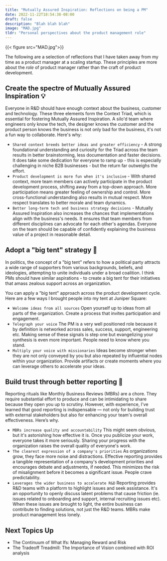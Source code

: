 ```yaml
---
title: "Mutually Assured Inspiration: Reflections on being a PM"
date: 2022-11-22T18:54:38-08:00
draft: false
description: "Blah blah blah"
image: "MAD.jpg"
tldr: "Personal perspectives about the product management role"
---
```


{{< figure src="MAD.jpg">}}

The following are a selection of reflections that I have taken away from my time as a product manager at a scaling startup. These principles are more about the *role* of product manager rather than the craft of product development.

## Create the spectre of Mutually Assured Inspiration 💡

Everyone in R&D should have enough context about the business, customer and technology. These three elements form the Context Triad, which is essential for fostering Mutually Assured Inspiration. A silo'd team where engineers only know the tech, the designer knows the customer and the product person knows the business is not only bad for the business, it's not a fun way to collaborate. Here's why:
- `Shared context breeds better ideas and greater efficiency` - A strong foundational understanding and curiosity for the Triad across the team results in better brainstorming, less documentation and faster decisions. It does take some dedication for everyone to ramp up - this is especially challenging in niche B2B businesses - but the return far outweighs the effort.
- `Product development is more fun when it's inclusive` - With shared context, more team members can actively participate in the product development process, shifting away from a top-down approach. More participation means greater feeling of ownership and control. More cross-functional understanding also results in mutual respect. More respect translates to better morale and team dynamics. 
- `Better long-term tech and business strategy decisions` - Mutually Assured Inspiration also increases the chances that implementations align with the business's needs. It  ensures that team members from different disciplines can advocate for each other's agendas. Everyone on the team should be capable of confidently explaining the business value of a project in reasonable detail.

## Adopt a "big tent" strategy 🎪

In politics, the concept of a "big tent" refers to how a political party attracts a wide range of supporters from various backgrounds, beliefs, and ideologies, attempting to unite individuals under a broad coalition. I think PMs should have similar aspirations - to create a big tent for their initiatives that amass zealous support across an organization. 

You can apply a "big tent" approach across the product development cycle. Here are a few ways I brought people into my tent at Juniper Square: 
- `Welcome ideas from all sources` Open yourself up to ideas from all parts of the organization. Create a process that invites participation and engagement. 
- `Telegraph your voice` The PM is a very well positioned role because it by definition is networked across sales, success, support, engineering etc. Making sense of these signals is step one but evangelizing your synthesis is even more important. People need to know where you stand.
- `Multiply your voice with missionaries` Ideas become stronger when they are not only conveyed by you but also repeated by influential nodes within your organization. Provide artifacts or create moments where you can leverage others to accelerate your ideas. 

## Build trust through better reporting 🔎

Reporting rituals like Monthly Business Reviews (MBRs) are a chore. They require substantial effort to produce and can be intimidating to share because they open you up to scrutiny. However, with experience, I've learned that good reporting is indispensable — not only for building trust with external stakeholders but also for enhancing your team's overall effectiveness. Here’s why. 
- `MBRs increase quality and accountability` This might seem obvious, but it's astonishing how effective it is. Once you publicize your work, everyone takes it more seriously. Sharing your progress with the organization raises the overall quality of everyone's work.  
- `The clearest expression of a company's priorities` As organizations grow, they face more noise and distractions. Effective reporting provides a tangible representation of a company's development priorities and encourages debate and adjustments, if needed. This minimizes the risk of misalignment before it becomes a significant issue. People crave predictability.
- `Leverages the wider business to accelerate R&D` Reporting provides R&D teams with a platform to highlight issues and seek assistance. It's an opportunity to openly discuss latent problems that cause friction (ie. issues related to onboarding and support, internal recruiting issues etc). When these issues are brought to light, the entire business can contribute to finding solutions, not just the R&D teams. MBRs make product management less lonely.

## Next Topics Up
- The Continuum of What Ifs: Managing Reward and Risk
- The Tradeoff Treadmill: The Importance of Vision combined with ROI analysis


